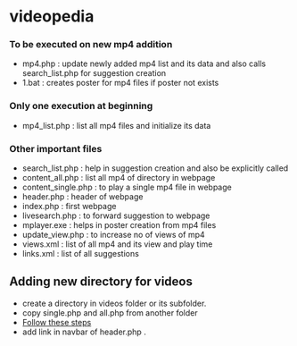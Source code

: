 # videopedia

### To be executed on new mp4 addition 

* mp4.php             :  update newly added mp4 list and its data and also calls search_list.php for suggestion creation
* 1.bat               :  creates poster for mp4 files if poster not exists

### Only one execution at beginning 

* mp4_list.php        :  list all mp4 files and initialize its data


###  Other important files 

* search_list.php     :  help in suggestion creation and also be explicitly called
* content_all.php     :  list all mp4 of directory in webpage
* content_single.php  :  to play a single mp4 file in webpage
* header.php          :  header of webpage
* index.php           :  first webpage
* livesearch.php      :  to forward suggestion to webpage
* mplayer.exe         :  helps in poster creation from mp4 files
* update_view.php     :  to increase no of views of mp4
* views.xml           :  list of all mp4 and its view and play time
* links.xml           :  list of all suggestions

## Adding new directory for videos

* create a directory in videos folder or its subfolder.
* copy single.php and all.php from another folder
* [Follow these steps](#To-be-executed-on-new-mp4-addition)
* add link in navbar of header.php .
   
